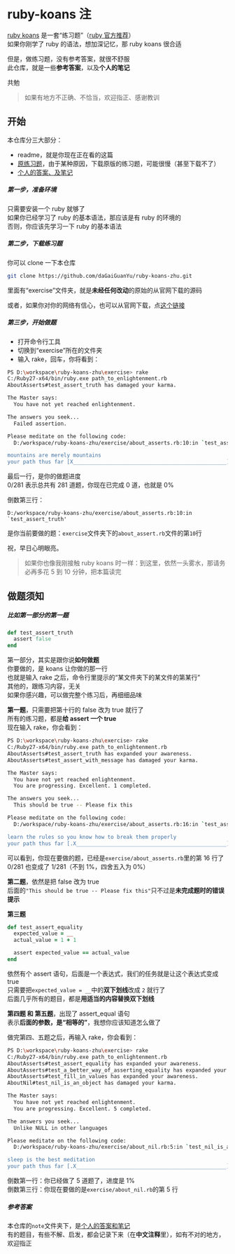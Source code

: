 # ruby-koans 注
[ruby koans](http://rubykoans.com/) 是一套“练习题”（[ruby 官方推荐](https://www.ruby-lang.org/zh_cn/documentation/)）  
如果你刚学了 ruby 的语法，想加深记忆，那 ruby koans 很合适  

但是，做练习题，没有参考答案，就很不舒服  
此仓库，就是一些**参考答案**，以及**个人的笔记**  

共勉

> 如果有地方不正确、不恰当，欢迎指正、感谢教训

## 开始
本仓库分三大部分：
+ readme，就是你现在正在看的这篇
+ [原练习题](https://github.com/daGaiGuanYu/ruby-koans-zhu/tree/main/exercise)，由于某种原因，下载原版的练习题，可能很慢（甚至下载不了）
+ [个人的答案、及笔记](https://github.com/daGaiGuanYu/ruby-koans-zhu/tree/main/note)

##### 第一步，准备环境
只需要安装一个 ruby 就够了  
如果你已经学习了 ruby 的基本语法，那应该是有 ruby 的环境的  
否则，你应该先学习一下 ruby 的基本语法

##### 第二步，下载练习题
你可以 clone 一下本仓库
```bash
git clone https://github.com/daGaiGuanYu/ruby-koans-zhu.git
```
里面有“exercise”文件夹，就是**未经任何改动**的原始的从官网下载的源码  

或者，如果你对你的网络有信心，也可以从官网下载，点[这个链接](http://rubykoans.com/)

##### 第三步，开始做题
+ 打开命令行工具
+ 切换到“exercise”所在的文件夹
+ 输入 rake，回车，你将看到：

```bash
PS D:\workspace\ruby-koans-zhu\exercise> rake
C:/Ruby27-x64/bin/ruby.exe path_to_enlightenment.rb
AboutAsserts#test_assert_truth has damaged your karma.

The Master says:
  You have not yet reached enlightenment.

The answers you seek...
  Failed assertion.

Please meditate on the following code:
  D:/workspace/ruby-koans-zhu/exercise/about_asserts.rb:10:in `test_assert_truth'

mountains are merely mountains
your path thus far [X_________________________________________________] 0/281 (0%)
```

最后一行，是你的做题进度  
0/281 表示总共有 281 道题，你现在已完成 0 道，也就是 0%  

倒数第三行：
```base
D:/workspace/ruby-koans-zhu/exercise/about_asserts.rb:10:in `test_assert_truth'
```
是你当前要做的题：```exercise```文件夹下的```about_assert.rb```文件的第```10```行  

祝，早日心明眼亮。

> 如果你也像我刚接触 ruby koans 时一样：到这里，依然一头雾水，那请务必再多花 5 到 10 分钟，把本篇读完

## 做题须知
##### 比如第一部分的第一题
```ruby
def test_assert_truth
  assert false
end
```
第一部分，其实是跟你说**如何做题**  
你要做的，是 koans 让你做的那一行  
也就是输入 rake 之后，命令行里提示的“某文件夹下的某文件的第某行”  
其他的，跟练习内容，无关  
如果你感兴趣，可以做完整个练习后，再细细品味

**第一题**，只需要把第十行的 false 改为 true 就行了  
所有的练习题，都是**给 assert 一个 true**  
现在输入 rake，你会看到：
```bash
PS D:\workspace\ruby-koans-zhu\exercise> rake
C:/Ruby27-x64/bin/ruby.exe path_to_enlightenment.rb
AboutAsserts#test_assert_truth has expanded your awareness.
AboutAsserts#test_assert_with_message has damaged your karma.

The Master says:
  You have not yet reached enlightenment.
  You are progressing. Excellent. 1 completed.

The answers you seek...
  This should be true -- Please fix this

Please meditate on the following code:
  D:/workspace/ruby-koans-zhu/exercise/about_asserts.rb:16:in `test_assert_with_message'

learn the rules so you know how to break them properly
your path thus far [.X________________________________________________] 1/281 (0%)
```
可以看到，你现在要做的题，已经是```exercise/about_asserts.rb```里的第 16 行了  
0/281 也变成了 1/281（不到 1%，四舍五入为 0%）

**第二题**，依然是把 false 改为 true  
后面的```"This should be true -- Please fix this"```只不过是**未完成题时的错误提示**  

**第三题**
```ruby
def test_assert_equality
  expected_value = __
  actual_value = 1 + 1

  assert expected_value == actual_value
end
```
依然有个 assert 语句，后面是一个表达式，我们的任务就是让这个表达式变成 true  
只需要把```expected_value = __```中的**双下划线**改成 ```2``` 就行了  
后面几乎所有的题目，都是**用适当的内容替换双下划线**  

**第四题 和 第五题**，出现了 assert_equal 语句  
表示**后面的参数，是“相等的”**，我想你应该知道怎么做了  

做完第四、五题之后，再输入 rake，你会看到：
```bash
PS D:\workspace\ruby-koans-zhu\exercise> rake
C:/Ruby27-x64/bin/ruby.exe path_to_enlightenment.rb
AboutAsserts#test_assert_equality has expanded your awareness.
AboutAsserts#test_a_better_way_of_asserting_equality has expanded your awareness.
AboutAsserts#test_fill_in_values has expanded your awareness.
AboutNil#test_nil_is_an_object has damaged your karma.

The Master says:
  You have not yet reached enlightenment.
  You are progressing. Excellent. 5 completed.

The answers you seek...
  Unlike NULL in other languages

Please meditate on the following code:
  D:/workspace/ruby-koans-zhu/exercise/about_nil.rb:5:in `test_nil_is_an_object'

sleep is the best meditation
your path thus far [.X________________________________________________] 5/281 (1%)
```
倒数第一行：你已经做了 5 道题了，进度是 1%  
倒数第三行：你现在要做的是```exercise/about_nil.rb```的第 5 行  

##### 参考答案
本仓库的```note```文件夹下，是[个人的答案和笔记](https://github.com/daGaiGuanYu/ruby-koans-zhu/tree/main/note)  
有的题目，有些不解、启发，都会记录下来（在**中文注释**里），如有不对的地方，欢迎指正
